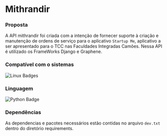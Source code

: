 # Mithrandir

### Proposta

A API mithrandir foi criada com a intenção de fornecer suporte à criação e manutenção de ordens de serviço para o aplicativo `Startup Me`, aplicativo a ser apresentado para o TCC nas Faculdades Integradas Camões. Nessa API é utilizado os FrameWorks Django e Graphene.

### Compatível com o sistemas
![Linux Badges](https://img.shields.io/badge/OS-Linux-black)

### Linguagem

![Python Badge](https://img.shields.io/badge/Python-3.6.9-black)

### Dependências

As dependencias e pacotes necessários estão contidas no arquivo `dev.txt` dentro do diretório requirements.
